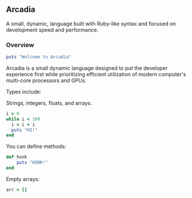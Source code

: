 ## Arcadia

A small, dynamic, language built with Ruby-like syntax and focused on development speed and performance.

### Overview

```RUBY
puts "Welcome to Arcadia"
```

Arcadia is a small dynamic language designed to put the developer experience first while prioritizing efficient utilization of modern computer's multi-core processors and GPUs.

Types include:

Strings, integers, floats, and arrays.

```RUBY
i = 0
while i < 100
  i = i + i
  puts "HI!"
end
``` 

You can define methods:

```RUBY
def honk
    puts "HONK!"
end
```

Empty arrays:

```RUBY
arr = []
```